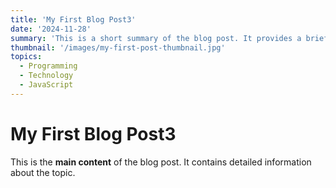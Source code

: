 ```yaml
---
title: 'My First Blog Post3'
date: '2024-11-28'
summary: 'This is a short summary of the blog post. It provides a brief introduction to the content.'
thumbnail: '/images/my-first-post-thumbnail.jpg'
topics:
  - Programming
  - Technology
  - JavaScript
---
```


# My First Blog Post3

This is the **main content** of the blog post. It contains detailed information about the topic.
